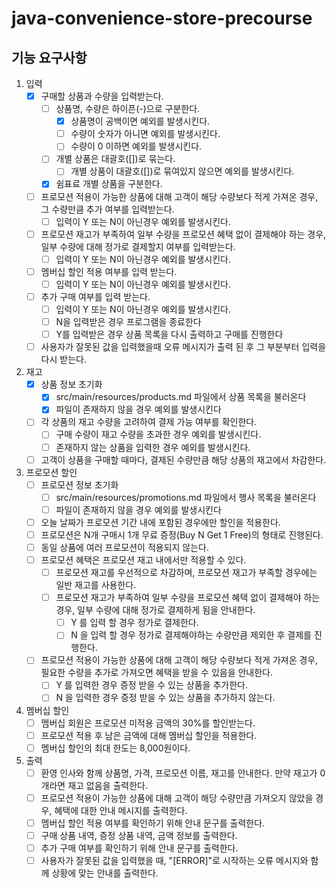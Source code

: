 # java-convenience-store-precourse

## 기능 요구사항

1. 입력
    - [X] 구매할 상품과 수량을 입력받는다.
        - [ ] 상품명, 수량은 하이픈(-)으로 구분한다.
            - [X] 상품명이 공백이면 예외를 발생시킨다.
            - [ ] 수량이 숫자가 아니면 예외를 발생시킨다.
            - [ ] 수량이 0 이하면 예외를 발생시킨다.
        - [ ] 개별 상품은 대괄호([])로 묶는다.
            - [ ] 개별 상품이 대괄호([])로 묶여있지 않으면 예외를 발생시킨다.
        - [X] 쉼표료 개별 상품을 구분한다.
    - [ ] 프로모션 적용이 가능한 상품에 대해 고객이 해당 수량보다 적게 가져온 경우, 그 수량만큼 추가 여부를 입력받는다.
        - [ ] 입력이 Y 또는 N이 아닌경우 예외를 발생시킨다.
    - [ ] 프로모션 재고가 부족하여 일부 수량을 프로모션 혜택 없이 결제해야 하는 경우, 일부 수량에 대해 정가로 결제할지 여부를 입력받는다.
        - [ ] 입력이 Y 또는 N이 아닌경우 예외를 발생시킨다.
    - [ ] 멤버십 할인 적용 여부를 입력 받는다.
        - [ ] 입력이 Y 또는 N이 아닌경우 예외를 발생시킨다.
    - [ ] 추가 구매 여부를 입력 받는다.
        - [ ] 입력이 Y 또는 N이 아닌경우 예외를 발생시킨다.
        - [ ] N을 입력받은 경우 프로그램을 종료한다
        - [ ] Y를 입력받은 경우 상품 목록을 다시 출력하고 구매를 진행한다
    - [ ] 사용자가 잘못된 값을 입력했을때 오류 메시지가 출력 된 후 그 부분부터 입력을 다시 받는다.

2. 재고
    - [X] 상품 정보 초기화
        - [X] src/main/resources/products.md 파일에서 상품 목록을 불러온다
        - [X] 파일이 존재하지 않을 경우 예외를 발생시킨다
    - [ ] 각 상품의 재고 수량을 고려하여 결제 가능 여부를 확인한다.
        - [ ] 구매 수량이 재고 수량을 초과한 경우 예외를 발생시킨다.
        - [ ] 존재하지 않는 상품을 입력한 경우 예외를 발생시킨다.
    - [ ] 고객이 상품을 구매할 때마다, 결제된 수량만큼 해당 상품의 재고에서 차감한다.

3. 프로모션 할인
    - [ ] 프로모션 정보 초기화
        - [ ] src/main/resources/promotions.md 파일에서 행사 목록을 불러온다
        - [ ] 파일이 존재하지 않을 경우 예외를 발생시킨다
    - [ ] 오늘 날짜가 프로모션 기간 내에 포함된 경우에만 할인을 적용한다.
    - [ ] 프로모션은 N개 구매시 1개 무료 증정(Buy N Get 1 Free)의 형태로 진행된다.
    - [ ] 동일 상품에 여러 프로모션이 적용되지 않는다.
    - [ ] 프로모션 혜택은 프로모션 재고 내에서만 적용할 수 있다.
        - [ ] 프로모션 재고를 우선적으로 차감하며, 프로모션 재고가 부족할 경우에는 일반 재고를 사용한다.
        - [ ] 프로모션 재고가 부족하여 일부 수량을 프로모션 혜택 없이 결제해야 하는 경우, 일부 수량에 대해 정가로 결제하게 됨을 안내한다.
            - [ ] Y 를 입력 할 경우 정가로 결제한다.
            - [ ] N 을 입력 할 경우 정가로 결제해야하는 수량만큼 제외한 후 결제를 진행한다.
    - [ ] 프로모션 적용이 가능한 상품에 대해 고객이 해당 수량보다 적게 가져온 경우, 필요한 수량을 추가로 가져오면 혜택을 받을 수 있음을 안내한다.
        - [ ] Y 를 입력한 경우 증정 받을 수 있는 상품을 추가한다.
        - [ ] N 을 입력한 경우 증정 받을 수 있는 상품을 추가하지 않는다.

4. 멤버십 할인
    - [ ] 멤버십 회원은 프로모션 미적용 금액의 30%를 할인받는다.
    - [ ] 프로모션 적용 후 남은 금액에 대해 멤버십 할인을 적용한다.
    - [ ] 멤버십 할인의 최대 한도는 8,000원이다.

5. 출력
    - [ ] 환영 인사와 함께 상품명, 가격, 프로모션 이름, 재고를 안내한다. 만약 재고가 0개라면 재고 없음을 출력한다.
    - [ ] 프로모션 적용이 가능한 상품에 대해 고객이 해당 수량만큼 가져오지 않았을 경우, 혜택에 대한 안내 메시지를 출력한다.
    - [ ] 멤버십 할인 적용 여부를 확인하기 위해 안내 문구를 출력한다.
    - [ ] 구매 상품 내역, 증정 상품 내역, 금액 정보를 출력한다.
    - [ ] 추가 구매 여부를 확인하기 위해 안내 문구를 출력한다.
    - [ ] 사용자가 잘못된 값을 입력했을 때, "[ERROR]"로 시작하는 오류 메시지와 함께 상황에 맞는 안내를 출력한다.
